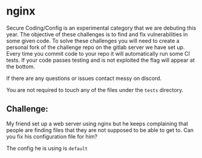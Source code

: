 # nginx
Secure Coding/Config is an experimental category that we are debuting this year. The objective of these challenges is to find and fix vulnerabilities in some given code. To solve these challenges you will need to create a personal fork of the challenge repo on the gitlab server we have set up. Every time you commit code to your repo it will automatically run some CI tests. If your code passes testing and is not exploited the flag will appear at the bottom. 

If there are any questions or issues contact messy on discord.

You are not required to touch any of the files under the `tests` directory.

## Challenge:
My friend set up a web server using nginx but he keeps complaining that people are finding files that they are not supposed to be able to get to. Can you fix his configuration file for him?  
  
The config he is using is `default`